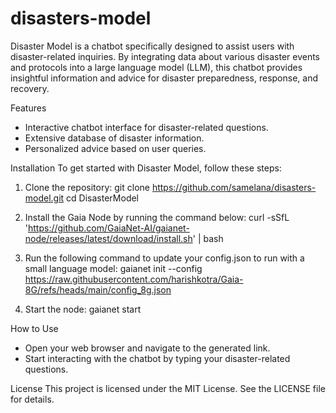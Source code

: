 # disasters-model

Disaster Model is a chatbot specifically designed to assist users with disaster-related inquiries. By integrating data about various disaster events and protocols into a large language model (LLM), this chatbot provides insightful information and advice for disaster preparedness, response, and recovery.

Features
- Interactive chatbot interface for disaster-related questions.
- Extensive database of disaster information.
- Personalized advice based on user queries.

Installation
To get started with Disaster Model, follow these steps:

1. Clone the repository:
   git clone https://github.com/samelana/disasters-model.git
   cd DisasterModel

2. Install the Gaia Node by running the command below:
   curl -sSfL 'https://github.com/GaiaNet-AI/gaianet-node/releases/latest/download/install.sh' | bash

3. Run the following command to update your config.json to run with a small language model:
   gaianet init --config https://raw.githubusercontent.com/harishkotra/Gaia-8G/refs/heads/main/config_8g.json

4. Start the node:
   gaianet start

How to Use
- Open your web browser and navigate to the generated link.
- Start interacting with the chatbot by typing your disaster-related questions.

License
This project is licensed under the MIT License. See the LICENSE file for details.
